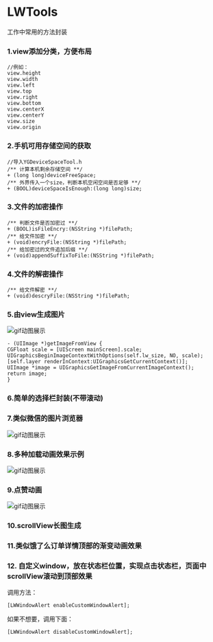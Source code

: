 # LWTools
工作中常用的方法封装

### 1.view添加分类，方便布局
```
//例如：
view.height
view.width
view.left
view.top
view.right
view.bottom
view.centerX
view.centerY
view.size
view.origin
```

### 2.手机可用存储空间的获取
```
//导入YGDeviceSpaceTool.h
/** 计算本机剩余存储空间 **/
+ (long long)deviceFreeSpace;
/** 外界传入一个size，判断本机空闲空间是否足够 **/
+ (BOOL)deviceSpaceIsEnough:(long long)size;

```

### 3.文件的加密操作
```
/** 判断文件是否加密过 **/
+ (BOOL)isFileEncry:(NSString *)filePath;
/** 给文件加密 **/
+ (void)encryFile:(NSString *)filePath;
/** 给加密过的文件追加后缀 **/
+ (void)appendSuffixToFile:(NSString *)filePath;
```

### 4.文件的解密操作
```
/** 给文件解密 **/
+ (void)descryFile:(NSString *)filePath;
```

### 5.由view生成图片
![gif动图展示](https://github.com/guyuliunian/LWTools/blob/master/从View生成图片.gif)
```
- (UIImage *)getImageFromView {
CGFloat scale = [UIScreen mainScreen].scale;
UIGraphicsBeginImageContextWithOptions(self.lw_size, NO, scale);
[self.layer renderInContext:UIGraphicsGetCurrentContext()];
UIImage *image = UIGraphicsGetImageFromCurrentImageContext();
return image;
}
```

### 6.简单的选择栏封装(不带滚动)

### 7.类似微信的图片浏览器
![gif动图展示](https://github.com/guyuliunian/LWTools/blob/master/类似微信图片浏览.gif)

### 8.多种加载动画效果示例
![gif动图展示](https://github.com/guyuliunian/LWTools/blob/master/多种加载动画.gif)

### 9.点赞动画
![gif动图展示](https://github.com/guyuliunian/LWTools/blob/master/点赞动画.gif)

### 10.scrollView长图生成

### 11.类似饿了么订单详情顶部的渐变动画效果

### 12. 自定义window，放在状态栏位置，实现点击状态栏，页面中scrollView滚动到顶部效果
调用方法：
```
[LWWindowAlert enableCustomWindowAlert];
```
如果不想要，调用下面：
```
[LWWindowAlert disableCustomWindowAlert];
```
